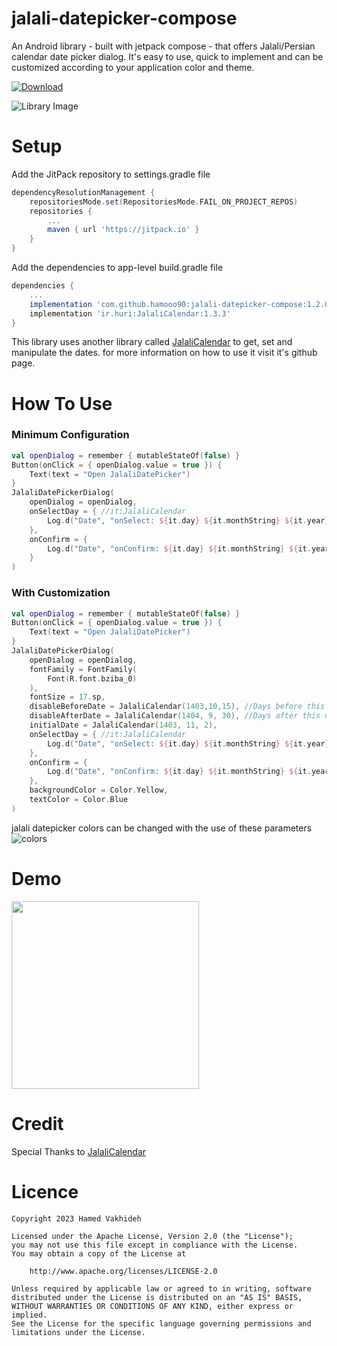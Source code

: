 # jalali-datepicker-compose
An Android library - built with jetpack compose - that offers Jalali/Persian calendar date picker dialog.
It's easy to use, quick to implement and can be customized according to your application color and theme.

[![Download](https://img.shields.io/jitpack/version/com.github.hamooo90/jalali-datepicker-compose)](https://jitpack.io/#hamooo90/jalali-datepicker-compose)

<img src="screenshot.png" alt="Library Image">

# Setup
Add the JitPack repository to settings.gradle file
```gradle
dependencyResolutionManagement {
    repositoriesMode.set(RepositoriesMode.FAIL_ON_PROJECT_REPOS)
    repositories {
        ...      
        maven { url 'https://jitpack.io' }
    }
}
```

Add the dependencies to app-level build.gradle file
```gradle
dependencies {
    ...
    implementation 'com.github.hamooo90:jalali-datepicker-compose:1.2.0'
    implementation 'ir.huri:JalaliCalendar:1.3.3'
}
```
This library uses another library called [JalaliCalendar](https://github.com/razeghi71/JalaliCalendar/tree/master "by razeghi71") to get, set and manipulate the dates. for more information on how to use it visit it's github page.

# How To Use

### Minimum Configuration
```kotlin
val openDialog = remember { mutableStateOf(false) }
Button(onClick = { openDialog.value = true }) {
    Text(text = "Open JalaliDatePicker")
}
JalaliDatePickerDialog(
    openDialog = openDialog,
    onSelectDay = { //it:JalaliCalendar
        Log.d("Date", "onSelect: ${it.day} ${it.monthString} ${it.year}")
    },
    onConfirm = {
        Log.d("Date", "onConfirm: ${it.day} ${it.monthString} ${it.year}")
    }
)
```

### With Customization
```kotlin
val openDialog = remember { mutableStateOf(false) }
Button(onClick = { openDialog.value = true }) {
    Text(text = "Open JalaliDatePicker")
}
JalaliDatePickerDialog(
    openDialog = openDialog,
    fontFamily = FontFamily(
        Font(R.font.bziba_0)
    ),
    fontSize = 17.sp,
    disableBeforeDate = JalaliCalendar(1403,10,15), //Days before this date are disabled and can't be selected.
    disableAfterDate = JalaliCalendar(1404, 9, 30), //Days after this date are disabled and can't be selected.
    initialDate = JalaliCalendar(1403, 11, 2),
    onSelectDay = { //it:JalaliCalendar
        Log.d("Date", "onSelect: ${it.day} ${it.monthString} ${it.year}")
    },
    onConfirm = {
        Log.d("Date", "onConfirm: ${it.day} ${it.monthString} ${it.year}")
    },
    backgroundColor = Color.Yellow,
    textColor = Color.Blue
)
```

jalali datepicker colors can be changed with the use of these parameters
<img src="customization.png" alt="colors">

# Demo
<img src="gif.gif" width="300" />

# Credit 
Special Thanks to [JalaliCalendar](https://github.com/razeghi71/JalaliCalendar/tree/master "by razeghi71")

# Licence

    Copyright 2023 Hamed Vakhideh
    
    Licensed under the Apache License, Version 2.0 (the "License");
    you may not use this file except in compliance with the License.
    You may obtain a copy of the License at
    
        http://www.apache.org/licenses/LICENSE-2.0
    
    Unless required by applicable law or agreed to in writing, software
    distributed under the License is distributed on an "AS IS" BASIS,
    WITHOUT WARRANTIES OR CONDITIONS OF ANY KIND, either express or implied.
    See the License for the specific language governing permissions and
    limitations under the License.
